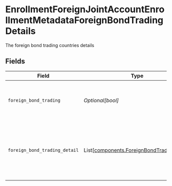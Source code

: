 # EnrollmentForeignJointAccountEnrollmentMetadataForeignBondTradingDetails

The foreign bond trading countries details


## Fields

| Field                                                                                            | Type                                                                                             | Required                                                                                         | Description                                                                                      | Example                                                                                          |
| ------------------------------------------------------------------------------------------------ | ------------------------------------------------------------------------------------------------ | ------------------------------------------------------------------------------------------------ | ------------------------------------------------------------------------------------------------ | ------------------------------------------------------------------------------------------------ |
| `foreign_bond_trading`                                                                           | *Optional[bool]*                                                                                 | :heavy_minus_sign:                                                                               | Does the account anticipate trading in foreign bonds                                             | true                                                                                             |
| `foreign_bond_trading_detail`                                                                    | List[[components.ForeignBondTradingDetail](../../models/components/foreignbondtradingdetail.md)] | :heavy_minus_sign:                                                                               | The foreign bond trading countries details. If yes, than please provide details                  |                                                                                                  |